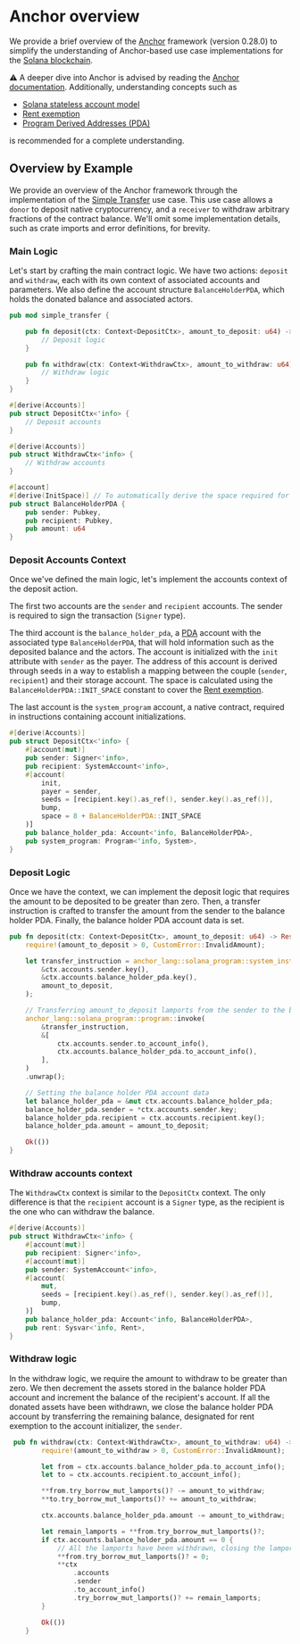 # Anchor overview

We provide a brief overview of the [Anchor](https://www.anchor-lang.com) framework (version 0.28.0) to simplify the understanding of Anchor-based use case implementations for the [Solana blockchain](https://solana.com).


⚠️ A deeper dive into Anchor is advised by reading the [Anchor documentation](https://www.anchor-lang.com). Additionally, understanding concepts such as 
- [Solana stateless account model](https://solanacookbook.com/core-concepts/accounts.html#facts)
- [Rent exemption](https://solanacookbook.com/core-concepts/accounts.html#rent)
- [Program Derived Addresses (PDA)](https://solanacookbook.com/core-concepts/pdas.html#facts)

is recommended for a complete understanding.

## Overview by Example

We provide an overview of the Anchor framework through the implementation of the [Simple Transfer](contracts/simple_transfer) use case. This use case allows a `donor` to deposit native cryptocurrency, and a `receiver` to withdraw arbitrary fractions of the contract balance. We'll omit some implementation details, such as crate imports and error definitions, for brevity.

### Main Logic

Let's start by crafting the main contract logic. We have two actions: `deposit` and `withdraw`, each with its own context of associated accounts and parameters. We also define the account structure `BalanceHolderPDA`, which holds the donated balance and associated actors.


```rust
pub mod simple_transfer {

    pub fn deposit(ctx: Context<DepositCtx>, amount_to_deposit: u64) -> Result<()> {
        // Deposit logic
    }

    pub fn withdraw(ctx: Context<WithdrawCtx>, amount_to_withdraw: u64) -> Result<()> {
        // Withdraw logic
    }
}

#[derive(Accounts)]
pub struct DepositCtx<'info> {
    // Deposit accounts
}

#[derive(Accounts)]
pub struct WithdrawCtx<'info> {
    // Withdraw accounts
}

#[account]
#[derive(InitSpace)] // To automatically derive the space required for the account
pub struct BalanceHolderPDA {
    pub sender: Pubkey,
    pub recipient: Pubkey,
    pub amount: u64
}
```

### Deposit Accounts Context
Once we've defined the main logic, let's implement the accounts context of the deposit action.

The first two accounts are the `sender` and `recipient` accounts. The sender is required to sign the transaction (`Signer` type). 

The third account is the `balance_holder_pda`, a [PDA](https://solanacookbook.com/core-concepts/pdas.html#facts) account with the associated type `BalanceHolderPDA`, that will hold information such as the deposited balance and the actors. The account is initialized with the `init` attribute with `sender` as the payer. The address of this account is derived through seeds in a way to establish a mapping between the couple (`sender`, `recipient`) and their storage account. The space is calculated using the `BalanceHolderPDA::INIT_SPACE` constant to cover the [Rent exemption](https://solanacookbook.com/core-concepts/accounts.html#rent).

The last account is the `system_program` account, a native contract, required in instructions containing account initializations.

```rust
#[derive(Accounts)]
pub struct DepositCtx<'info> {
    #[account(mut)]
    pub sender: Signer<'info>,
    pub recipient: SystemAccount<'info>,
    #[account(
        init, 
        payer = sender, 
        seeds = [recipient.key().as_ref(), sender.key().as_ref()],
        bump,
        space = 8 + BalanceHolderPDA::INIT_SPACE
    )]
    pub balance_holder_pda: Account<'info, BalanceHolderPDA>,
    pub system_program: Program<'info, System>,
}
```

### Deposit Logic
Once we have the context, we can implement the deposit logic that requires the amount to be deposited to be greater than zero. Then, a transfer instruction is crafted to transfer the amount from the sender to the balance holder PDA. Finally, the balance holder PDA account data is set.

```rust
pub fn deposit(ctx: Context<DepositCtx>, amount_to_deposit: u64) -> Result<()> {
    require!(amount_to_deposit > 0, CustomError::InvalidAmount);

    let transfer_instruction = anchor_lang::solana_program::system_instruction::transfer(
        &ctx.accounts.sender.key(),
        &ctx.accounts.balance_holder_pda.key(),
        amount_to_deposit,
    );

    // Transferring amount_to_deposit lamports from the sender to the balance holder PDA
    anchor_lang::solana_program::program::invoke(
        &transfer_instruction,
        &[
            ctx.accounts.sender.to_account_info(),
            ctx.accounts.balance_holder_pda.to_account_info(),
        ],
    )
    .unwrap();

    // Setting the balance holder PDA account data
    let balance_holder_pda = &mut ctx.accounts.balance_holder_pda;
    balance_holder_pda.sender = *ctx.accounts.sender.key;
    balance_holder_pda.recipient = ctx.accounts.recipient.key();
    balance_holder_pda.amount = amount_to_deposit;

    Ok(())
}
```

### Withdraw accounts context

The `WithdrawCtx` context is similar to the `DepositCtx` context. The only difference is that the `recipient` account is a `Signer` type, as the recipient is the one who can withdraw the balance.

```rust
#[derive(Accounts)]
pub struct WithdrawCtx<'info> {
    #[account(mut)]
    pub recipient: Signer<'info>,
    #[account(mut)]
    pub sender: SystemAccount<'info>,
    #[account(
        mut, 
        seeds = [recipient.key().as_ref(), sender.key().as_ref()],
        bump,
    )]
    pub balance_holder_pda: Account<'info, BalanceHolderPDA>,
    pub rent: Sysvar<'info, Rent>,
}
```

### Withdraw logic

In the withdraw logic, we require the amount to withdraw to be greater than zero. We then decrement the assets stored in the balance holder PDA account and increment the balance of the recipient's account. If all the donated assets have been withdrawn, we close the balance holder PDA account by transferring the remaining balance, designated for rent exemption to the account initializer, the `sender`.

```rust
 pub fn withdraw(ctx: Context<WithdrawCtx>, amount_to_withdraw: u64) -> Result<()> {
        require!(amount_to_withdraw > 0, CustomError::InvalidAmount);

        let from = ctx.accounts.balance_holder_pda.to_account_info();
        let to = ctx.accounts.recipient.to_account_info();

        **from.try_borrow_mut_lamports()? -= amount_to_withdraw;
        **to.try_borrow_mut_lamports()? += amount_to_withdraw;

        ctx.accounts.balance_holder_pda.amount -= amount_to_withdraw;

        let remain_lamports = **from.try_borrow_mut_lamports()?;
        if ctx.accounts.balance_holder_pda.amount == 0 {
            // All the lamports have been withdrawn, closing the lamports holder account account
            **from.try_borrow_mut_lamports()? = 0;
            **ctx
                .accounts
                .sender
                .to_account_info()
                .try_borrow_mut_lamports()? += remain_lamports;
        }

        Ok(())
    }
```